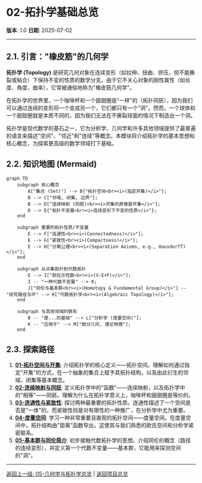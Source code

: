 # 02-拓扑学基础总览

**版本**: 1.0
**日期**: 2025-07-02

---

## 2.1. 引言："橡皮筋"的几何学

**拓扑学 (Topology)** 是研究几何对象在连续变形（如拉伸、扭曲、挤压，但不能撕裂或粘合）下保持不变的性质的数学分支。由于它不关心对象的刚性属性（如长度、角度、曲率），它常被通俗地称为"橡皮筋几何学"。

在拓扑学的世界里，一个咖啡杯和一个甜甜圈是"一样"的（拓扑同胚），因为我们可以通过连续的变形将一个变成另一个，它们都只有一个"洞"。然而，一个球体和一个甜甜圈就是本质不同的，因为我们无法在不撕裂球面的情况下制造出一个洞。

拓扑学是现代数学的基石之一，它为分析学、几何学和许多其他领域提供了最普遍的语言来描述"空间"、"邻近"和"连续"等概念。本模块将介绍拓扑学的基本思想和核心概念，为探索更高级的数学领域打下基础。

## 2.2. 知识地图 (Mermaid)

```mermaid
graph TD
    subgraph 核心概念
        A["集合 (Set)"] --> B{"拓扑空间<br><i>(指定开集)</i>"};
        B --> C["邻域, 闭集, 边界"];
        B --> D["连续映射 (同胚)<br><i>开集的原像是开集</i>"];
        D --> E{"拓扑不变量<br><i>连续变形下不变的性质</i>"};
    end

    subgraph 重要的拓扑性质/不变量
        E --> F["连通性<br><i>(Connectedness)</i>"];
        E --> G["紧致性<br><i>(Compactness)</i>"];
        E --> H["分离公理<br><i>(Separation Axioms, e.g., Hausdorff)</i>"];
    end

    subgraph 从点集拓扑到代数拓扑
        E --> I["欧拉示性数<br><i>(V-E+F)</i>"];
        I -- "一种代数不变量" --> K;
        J["同伦与基本群<br><i>(Homotopy & Fundamental Group)</i>"] -- "研究路径与环" --> K["代数拓扑学<br><i>(Algebraic Topology)</i>"];
    end
    
    subgraph 与其他领域的联系
        B -- "是...的基础" --> L["分析学 (度量空间)"];
        K -- "应用于" --> M["微分几何, 理论物理"];
    end

```

## 2.3. 探索路径

1. **[01-拓扑空间与开集](./01-拓扑空间与开集.md)**: 介绍拓扑学的核心定义——拓扑空间。理解如何通过指定"开集"的方式，在一个抽象的集合上赋予其拓扑结构，以及由此衍生的邻域、闭集等基本概念。
2. **[02-连续映射与同胚](./02-连续映射与同胚.md)**: 定义拓扑学中的"函数"——连续映射，以及拓扑学中的"相等"——同胚。理解为什么在拓扑学意义上，咖啡杯和甜甜圈是等价的。
3. **[03-连通性与紧致性](./03-连通性与紧致性.md)**: 探讨两种最重要的拓扑性质。连通性描述了一个空间是否是"一体"的，而紧致性则是对有限性的一种推广，在分析学中尤为重要。
4. **[04-度量空间](./04-度量空间.md)**: 学习一种非常重要且直观的拓扑空间——度量空间。在度量空间中，拓扑结构由"距离"函数导出，这使其与我们熟悉的欧氏空间和分析学紧密联系。
5. **[05-基本群与同伦简介](./05-基本群与同伦简介.md)**: 初步接触代数拓扑学的思想。介绍同伦的概念（路径的连续变形），并定义第一个代数不变量——基本群，它能用来探测空间的"洞"。

---
[返回上一级: 05-几何学与拓扑学总览](../00-05-几何与拓扑总览.md) | [返回项目总览](../../09-项目总览/00-项目总览.md)
